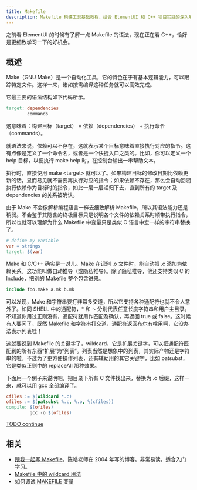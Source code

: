 ```yaml
---
title: Makefile
description: Makefile 构建工具基础教程，结合 ElementUI 和 C++ 项目实践的深入解析。
---
```



之前看 ElementUI 的时候有了解一点 Makefile 的语法，现在正在看 C++，恰好是更细致学习一下的好机会。

## 概述

Make（GNU Make）是一个自动化工具，它的特色在于有基本逻辑能力，可以跟踪特定文件。这样一来，诸如按需编译这种任务就可以高效完成。

它最主要的语法结构如下代码所示。

```makefile
target: dependencies
        commands
```

这意味着：构建目标（target） = 依赖（dependencies） + 执行命令（commands）。

就语法来说，依赖可以不存在，这就表示某个目标意味着直接执行对应的指令。这有点像是定义了一个命令名，或者是一个快捷入口之类的。比如，你可以定义一个 help 目标，以便执行 make help 时，在控制台输出一串帮助文本。

执行时，直接使用 make &lt;target&gt; 就可以了。如果构建目标的修改日期比依赖更新的话，显而易见就不需要再执行对应的指令；如果依赖不存在，那么会自动回溯执行依赖作为目标时的指令，如此一层一层递归下去，直到所有的 target 及 dependencies 的关系被确认。

由于 Make 不会像解析编程语言一样去细致解析 Makefile，所以其语法能力还是稍弱。不会鉴于其隐含的终极目标只是说明各个文件的依赖关系时顺带执行指令，所以也就可以理解为什么 Makefile 中变量只是类似 C 语言中宏一样的字符串替换了。

```makefile
# define my variable
var = strings
target: $(var)
```

Make 和 C/C++ 确实是一对儿。Make 在识别 .o 文件时，能自动把 .c 添加为依赖关系。这功能叫做自动推导（或隐私推导）。除了隐私推导，他还支持类似 C 的 Include，把别的 Makefile 整个包含进来。

```makefile
include foo.make a.mk b.mk
```

可以发现，Make 和字符串要打非常多交道，所以它支持各种通配符也就不令人意外了。如同 SHELL 中的通配符，* 和 ⁓ 分别代表任意长度字符串和用户主目录。不知道你用过正则没有，通配符就用作匹配及确认，再返回 true 或 false。这时候有人要问了，既然 Makefile 和字符串打交道，通配符返回布尔有啥用啊，它没办法表示列表哇！

这就要说到 Makefile 的关键字了，wildcard，它是扩展关键字，可以把通配符匹配到的所有东西“扩展”为“列表”。列表当然是想象中的列表，其实际产物还是字符串的啦。不过为了更方便操作列表，还有辅助用的其它关键字，比如 patsubst，它是类似正则中的 replaceAll 那种效果。

下面用一个例子来说明吧，把目录下所有 C 文件找出来，替换为 .o 后缀，这样一来，就可以用 gcc 全部编译了。

```makefile
cfiles := $(wildcard *.c)
ofiles := $(patsubst %.c, %.o, %(cfiles))
compile: $(ofiles)
         gcc -o $(ofiles)
```

[TODO continue](https://seisman.github.io/how-to-write-makefile/rules.html#id5)

## 相关

* [跟我一起写 Makefile](https://github.com/seisman/how-to-write-makefile)，陈皓老师在 2004 年写的博客。非常易读，适合入门学习。
* [Makefile 中的 wildcard 用法](https://blog.csdn.net/qq_31811537/article/details/82892128)
* [如何调试 MAKEFILE 变量](https://coolshell.cn/articles/3790.html)
